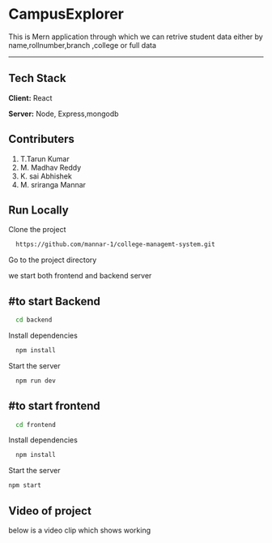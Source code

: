 
# CampusExplorer

This is Mern application through which we can retrive
student data either by name,rollnumber,branch ,college or full data

---------------------------------------------------------


## Tech Stack

**Client:** React

**Server:** Node, Express,mongodb


## Contributers
1.   T.Tarun Kumar
2.   M. Madhav Reddy
3.   K. sai Abhishek
4.   M. sriranga Mannar

## Run Locally

Clone the project

```bash
  https://github.com/mannar-1/college-managemt-system.git
```

Go to the project directory

we start both frontend and backend server

#to start Backend
--------------------------------------------
```bash
  cd backend
```

Install dependencies

```bash
  npm install
```

Start the server

```bash
  npm run dev
```
#to start frontend
--------------------------------------------
```bash
  cd frontend
```

Install dependencies

```bash
  npm install
```

Start the server

```bash
npm start
```

## Video of project

below is a video clip which shows working

